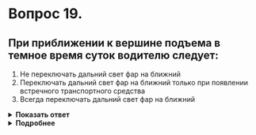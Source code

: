# Вопрос 19.

## При приближении к вершине подъема в темное время суток водителю следует:

1. Не переключать дальний свет фар на ближний
2. Переключать дальний свет фар на ближний только при появлении встречного транспортного средства
3. Всегда переключать дальний свет фар на ближний

<details>
<summary><b>Показать ответ</b></summary>
Правильный ответ: 3
</details>
<details>
<summary><b>Подробнее</b></summary>
Что происходит за переломом дороги неизвестно. Встречное транспортное средство может быть полной неожиданностью. Ослепление неприятно физически и создаёт угрозу безопасности дорожного движения. Поэтому, при приближении к вершине подъема в темное время суток, водителю следует всегда переключать дальний свет фар на ближний.
(Пункт 19.2 ПДД)
</details>